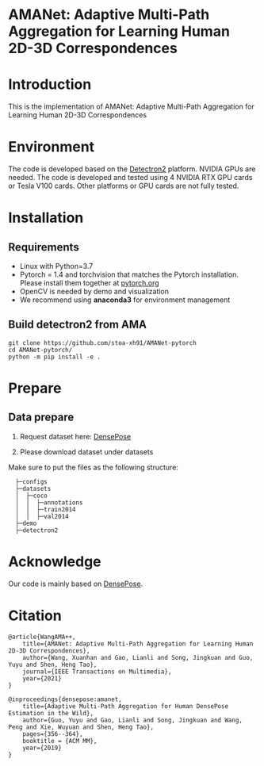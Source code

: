 # AMANet: Adaptive Multi-Path Aggregation for Learning Human 2D-3D Correspondences

# Introduction
This is the implementation of AMANet: Adaptive Multi-Path Aggregation for Learning Human 2D-3D Correspondences

# Environment
The code is developed based on the [Detectron2](https://github.com/facebookresearch/detectron2) platform. NVIDIA GPUs are needed. The code is developed and tested using 4 NVIDIA RTX GPU cards or Tesla V100 cards. Other platforms or GPU cards are not fully tested.
# Installation
## Requirements
- Linux with Python=3.7
- Pytorch = 1.4 and torchvision that matches the Pytorch installation. Please install them together at [pytorch.org](https://pytorch.org/)
- OpenCV is needed by demo and visualization
- We recommend using **anaconda3** for environment management

## Build detectron2 from AMA
```
git clone https://github.com/stoa-xh91/AMANet-pytorch
cd AMANet-pytorch/
python -m pip install -e .
```

# Prepare

## Data prepare


1. Request dataset here: [DensePose](https://github.com/facebookresearch/detectron2)

2. Please download dataset under datasets

Make sure to put the files as the following structure:

```
  ├─configs
  ├─datasets
  │  ├─coco
  │  │  ├─annotations
  │  │  ├─train2014
  │  │  ├─val2014
  ├─demo
  ├─detectron2
```

# Acknowledge
Our code is mainly based on [DensePose](https://github.com/facebookresearch/detectron2/tree/main/projects/DensePose). 

# Citation

```
@article{WangAMA++,  
	title={AMANet: Adaptive Multi-Path Aggregation for Learning Human 2D-3D Correspondences},
	author={Wang, Xuanhan and Gao, Lianli and Song, Jingkuan and Guo, Yuyu and Shen, Heng Tao},  
	journal={IEEE Transactions on Multimedia},   
	year={2021}
}

@inproceedings{densepose:amanet,
	title={Adaptive Multi-Path Aggregation for Human DensePose Estimation in the Wild},
	author={Guo, Yuyu and Gao, Lianli and Song, Jingkuan and Wang, Peng and Xie, Wuyuan and Shen, Heng Tao},
	pages={356--364},
	booktitle = {ACM MM},
	year={2019}
}

```